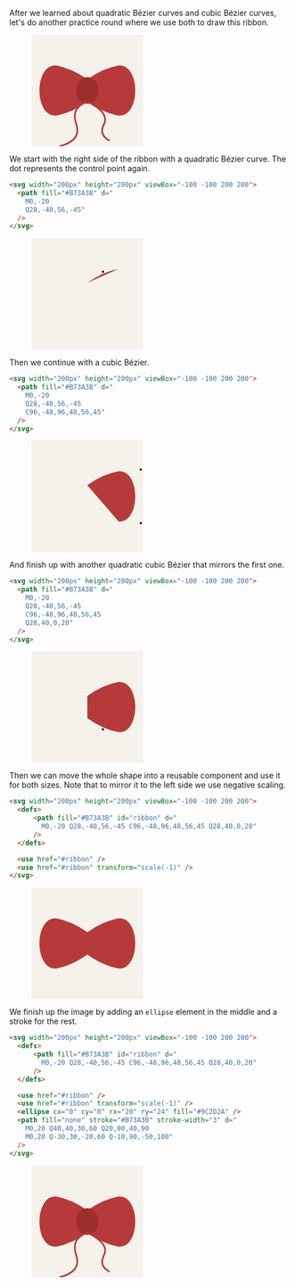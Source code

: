 After we learned about quadratic Bézier curves and cubic Bézier curves, let's do another practice round where we use both to draw this ribbon.

<figure>
<svg width="200px" height="200px" viewBox="-100 -100 200 200">
  <defs>
      <path fill="#B73A3B" id="ribbon" d="
        M0,-20 Q28,-40,56,-45 C96,-48,96,48,56,45 Q28,40,0,20" 
      />
  </defs>

  <rect x="-100" y="-200" width="200" height="400" fill="#F5F1EB"/>
  <use href="#ribbon" />
  <use href="#ribbon" transform="scale(-1)" />
  <ellipse cx="0" cy="0" rx="20" ry="24" fill="#9C2D2A" />
  <path fill="none" stroke="#B73A3B" stroke-width="3" d="
    M0,20 Q40,40,30,60 Q20,80,40,90 
    M0,20 Q-30,30,-20,60 Q-10,90,-50,100"
  />
</svg>
</figure>

We start with the right side of the ribbon with a quadratic Bézier curve. The dot represents the control point again.

```html
<svg width="200px" height="200px" viewBox="-100 -100 200 200">
  <path fill="#B73A3B" d="
    M0,-20
    Q28,-40,56,-45"
  />
</svg>
```

<figure>
<svg width="200px" height="200px" viewBox="-100 -100 200 200">
  <rect x="-100" y="-200" width="200" height="400" fill="#F5F1EB"/>
  <circle cx="28" cy="-40" r="2"></circle>
  <path fill="#B73A3B" d="
    M0,-20
    Q28,-40,56,-45"
  />
</svg>
</figure>

Then we continue with a cubic Bézier.

```html
<svg width="200px" height="200px" viewBox="-100 -100 200 200">
  <path fill="#B73A3B" d="
    M0,-20
    Q28,-40,56,-45
    C96,-48,96,48,56,45"
  />
</svg>
```

<figure>
<svg width="200px" height="200px" viewBox="-100 -100 200 200">
  <rect x="-100" y="-200" width="200" height="400" fill="#F5F1EB"/>
  <circle cx="96" cy="-48" r="2"></circle>
  <circle cx="96" cy="48" r="2"></circle>
  <path fill="#B73A3B" d="
    M0,-20
    Q28,-40,56,-45
    C96,-48,96,48,56,45"
  />
</svg>
</figure>

And finish up with another quadratic cubic Bézier that mirrors the first one.

```html
<svg width="200px" height="200px" viewBox="-100 -100 200 200">
  <path fill="#B73A3B" d="
    M0,-20
    Q28,-40,56,-45
    C96,-48,96,48,56,45
    Q28,40,0,20"
  />
</svg>
```

<figure>
<svg width="200px" height="200px" viewBox="-100 -100 200 200">
  <rect x="-100" y="-200" width="200" height="400" fill="#F5F1EB"/>
  <circle cx="28" cy="40" r="2"></circle>
  <path fill="#B73A3B" d="
    M0,-20
    Q28,-40,56,-45
    C96,-48,96,48,56,45
    Q28,40,0,20"
  />
</svg>
</figure>

Then we can move the whole shape into a reusable component and use it for both sizes. Note that to mirror it to the left side we use negative scaling.

```html
<svg width="200px" height="200px" viewBox="-100 -100 200 200">
  <defs>
      <path fill="#B73A3B" id="ribbon" d="
        M0,-20 Q28,-40,56,-45 C96,-48,96,48,56,45 Q28,40,0,20" 
      />
  </defs>

  <use href="#ribbon" />
  <use href="#ribbon" transform="scale(-1)" />
</svg>
```

<figure>
<svg width="200px" height="200px" viewBox="-100 -100 200 200">
  <defs>
      <path fill="#B73A3B" id="ribbon" d="
        M0,-20 Q28,-40,56,-45 C96,-48,96,48,56,45 Q28,40,0,20" 
      />
  </defs>

  <rect x="-100" y="-200" width="200" height="400" fill="#F5F1EB"/>
  <use href="#ribbon" />
  <use href="#ribbon" transform="scale(-1)" />
</svg>
</figure>

We finish up the image by adding an `ellipse` element in the middle and a stroke for the rest.

```html
<svg width="200px" height="200px" viewBox="-100 -100 200 200">
  <defs>
      <path fill="#B73A3B" id="ribbon" d="
        M0,-20 Q28,-40,56,-45 C96,-48,96,48,56,45 Q28,40,0,20" 
      />
  </defs>

  <use href="#ribbon" />
  <use href="#ribbon" transform="scale(-1)" />
  <ellipse cx="0" cy="0" rx="20" ry="24" fill="#9C2D2A" />
  <path fill="none" stroke="#B73A3B" stroke-width="3" d="
    M0,20 Q40,40,30,60 Q20,80,40,90 
    M0,20 Q-30,30,-20,60 Q-10,90,-50,100"
  />
</svg>
```

<figure>
<svg width="200px" height="200px" viewBox="-100 -100 200 200">
  <defs>
      <path fill="#B73A3B" id="ribbon1" d="
        M0,-20 Q28,-40,56,-45 C96,-48,96,48,56,45 Q28,40,0,20" 
      />
  </defs>

  <rect x="-100" y="-200" width="200" height="400" fill="#F5F1EB"/>
  <use href="#ribbon1" />
  <use href="#ribbon1" transform="scale(-1)" />
  <ellipse cx="0" cy="0" rx="20" ry="24" fill="#9C2D2A" />
  <path fill="none" stroke="#B73A3B" stroke-width="3" d="
    M0,20 Q40,40,30,60 Q20,80,40,90 
    M0,20 Q-30,30,-20,60 Q-10,90,-50,100"
  />
</svg>
</figure>
